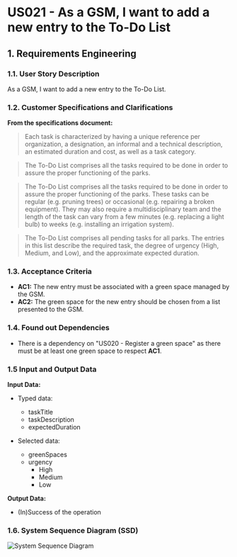 # US021 - As a GSM, I want to add a new entry to the To-Do List 


## 1. Requirements Engineering

### 1.1. User Story Description

As a GSM, I want to add a new entry to the To-Do List.

### 1.2. Customer Specifications and Clarifications 

**From the specifications document:**

>	Each task is characterized by having a unique reference per organization, a designation, an informal and a technical description, an estimated duration and cost, as well as a task category.


>	The To-Do List comprises all the tasks required to be done in order to assure the proper functioning of the parks.

> The To-Do List comprises all the tasks required to be done in order to assure the proper functioning of the parks. These tasks
can be regular (e.g. pruning trees) or occasional (e.g. repairing a broken
equipment). They may also require a multidisciplinary team and the length
of the task can vary from a few minutes (e.g. replacing a light bulb) to weeks
(e.g. installing an irrigation system).

> The To-Do List comprises all pending tasks for all parks. The entries in
this list describe the required task, the degree of urgency (High, Medium,
and Low), and the approximate expected duration.

### 1.3. Acceptance Criteria

* **AC1:** The new entry must be associated with a green space managed by the GSM.
* **AC2:** The green space for the new entry should be chosen from a list presented to the GSM.


### 1.4. Found out Dependencies

* There is a dependency on "US020 -  Register a green space" as there must be at least one green space to respect **AC1**.

### 1.5 Input and Output Data

**Input Data:**

* Typed data:
    * taskTitle
    * taskDescription
    * expectedDuration
	
* Selected data:
    * greenSpaces
    * urgency
      * High
      * Medium
      * Low

**Output Data:**

* (In)Success of the operation

### 1.6. System Sequence Diagram (SSD)

![System Sequence Diagram](\svg\us021-system-sequence.svg)
